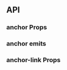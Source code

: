 ## API

### anchor Props

<field-table :data="anchorProps"/>

### anchor emits

<field-table :data="anchorEmits" type="emits"/>

### anchor-link Props

<field-table :data="anchorLinkProps" />

<script setup>
import { ref } from 'vue';

const anchorProps = ref([
  {
    name: 'boundary',
    desc: '滚动边界值，设置该值为数字后，将会在距离滚动容器 boundary 距離時停止滾動。',
    type: "'start' | 'end' | 'center' | 'nearest' | number",
    value: "'start'",
  },
  {
    name: 'line-less',
    desc: '是否显示左侧轴线',
    type: 'boolean',
    value: '`false`',
  },
  {
    name: 'scroll-container',
    desc: '滚动容器',
    type: 'string | HTMLElement | Window',
    value: '-',
  },
  {
    name: 'change-hash',
    desc: '是否改变hash。设置为 false 时点击锚点不会改变页面的 hash',
    type: 'boolean',
    value: '`true`',
  },
  {
    name: 'smooth',
    desc: '是否使用平滑滚动',
    type: 'boolean',
    value: '`true`',
  },
]);

const anchorEmits = ref([
  {
    name: 'select',
    desc: '用户点击链接时触发',
    type: {
        hash: 'string | undefined',
        preHash: 'string'
    },
    value: '-',
  },
  {
    name: 'change',
    desc: '链接发生改变时触发',
    type: {
        hash: 'string'
    },
    value: '-',
  },
]);

const anchorLinkProps = ref([
  {
    name: 'title',
    desc: '锚点链接的文本内容',
    type: 'string',
    value: '-',
  },
  {
    name: 'href',
    desc: '锚点链接的地址',
    type: 'string',
    value: '-',
  },
]);
</script>
